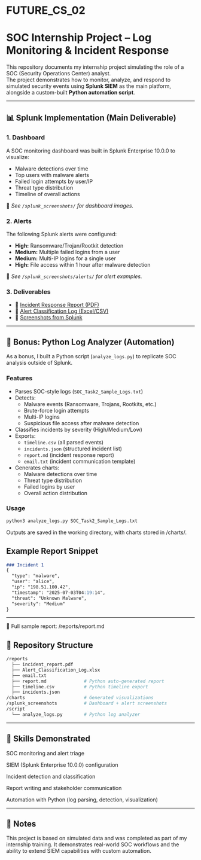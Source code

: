 # FUTURE_CS_02
# SOC Internship Project – Log Monitoring & Incident Response

This repository documents my internship project simulating the role of a SOC (Security Operations Center) analyst.  
The project demonstrates how to monitor, analyze, and respond to simulated security events using **Splunk SIEM** as the main platform, alongside a custom-built **Python automation script**.

---

## 📊 Splunk Implementation (Main Deliverable)

### 1. Dashboard
A SOC monitoring dashboard was built in Splunk Enterprise 10.0.0 to visualize:
- Malware detections over time
- Top users with malware alerts
- Failed login attempts by user/IP
- Threat type distribution
- Timeline of overall actions

📌 *See `/splunk_screenshots/` for dashboard images.*

### 2. Alerts
The following Splunk alerts were configured:
- **High:** Ransomware/Trojan/Rootkit detection  
- **Medium:** Multiple failed logins from a user  
- **Medium:** Multi-IP logins for a single user  
- **High:** File access within 1 hour after malware detection  

📌 *See `/splunk_screenshots/alerts/` for alert examples.*

### 3. Deliverables
- 📑 [Incident Response Report (PDF)](/reports/Incident_Response_Report-SOC_Internship_Project.pdf)  
- 📂 [Alert Classification Log (Excel/CSV)](/reports/Alert_Classification_Log.xlsx)   
- 📸 [Screenshots from Splunk](/splunk_screenshots/)  

---

## 🐍 Bonus: Python Log Analyzer (Automation)

As a bonus, I built a Python script (`analyze_logs.py`) to replicate SOC analysis outside of Splunk.  

### Features
- Parses SOC-style logs (`SOC_Task2_Sample_Logs.txt`)  
- Detects:
  - Malware events (Ransomware, Trojans, Rootkits, etc.)  
  - Brute-force login attempts  
  - Multi-IP logins  
  - Suspicious file access after malware detection  
- Classifies incidents by severity (High/Medium/Low)  
- Exports:
  - `timeline.csv` (all parsed events)  
  - `incidents.json` (structured incident list)  
  - `report.md` (incident response report)  
  - `email.txt` (incident communication template)  
- Generates charts:
  - Malware detections over time  
  - Threat type distribution  
  - Failed logins by user  
  - Overall action distribution  

### Usage
```bash
python3 analyze_logs.py SOC_Task2_Sample_Logs.txt
```
Outputs are saved in the working directory, with charts stored in /charts/.

## Example Report Snippet
```markdown
### Incident 1
{
  "type": "malware",
  "user": "alice",
  "ip": "198.51.100.42",
  "timestamp": "2025-07-03T04:19:14",
  "threat": "Unknown Malware",
  "severity": "Medium"
}
```

---

📌 Full sample report: /reports/report.md

## 📂 Repository Structure
```bash
/reports
  ├── incident_report.pdf
  ├── Alert_Classification_Log.xlsx
  ├── email.txt
  ├── report.md              # Python auto-generated report
  ├── timeline.csv           # Python timeline export
  ├── incidents.json
/charts                      # Generated visualizations
/splunk_screenshots          # Dashboard + alert screenshots
/script
  └── analyze_logs.py        # Python log analyzer
```

---

## 🎯 Skills Demonstrated
SOC monitoring and alert triage

SIEM (Splunk Enterprise 10.0.0) configuration

Incident detection and classification

Report writing and stakeholder communication

Automation with Python (log parsing, detection, visualization)

---

## 📌 Notes
This project is based on simulated data and was completed as part of my internship training.
It demonstrates real-world SOC workflows and the ability to extend SIEM capabilities with custom automation.
